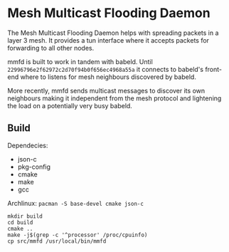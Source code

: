 # Mesh Multicast Flooding Daemon

The Mesh Multicast Flooding Daemon helps with spreading packets in a layer 3
mesh. It provides a tun interface where it accepts packets for forwarding to
all other nodes.

mmfd is built to work in tandem with babeld. Until
`22996796e2f62972c2d70f94b0f656ec4968a55a` it connects to babeld's front-end
where to listens for mesh neighbours discovered by babeld.

More recently, mmfd sends multicast messages to discover its own neighbours
making it independent from the mesh protocol and lightening the load on a
potentially very busy babeld.

## Build

Dependecies:
- json-c
- pkg-config
- cmake
- make
- gcc

Archlinux: `pacman -S base-devel cmake json-c`

```
mkdir build
cd build
cmake ..
make -j$(grep -c '^processor' /proc/cpuinfo)
cp src/mmfd /usr/local/bin/mmfd
```


